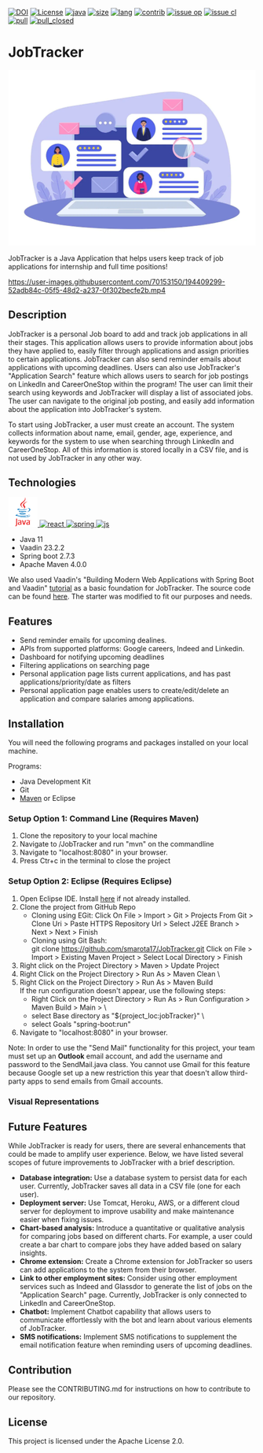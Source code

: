 [![DOI](https://zenodo.org/badge/535341071.svg)](https://zenodo.org/badge/latestdoi/535341071)
[![License](https://img.shields.io/github/license/smarota17/JobTracker?style=plastic)](https://github.com/smarota17/JobTracker/blob/main/LICENSE.md)
[![java](https://img.shields.io/badge/Made%20with-Java-brightgreen?style=plastic)](https://www.oracle.com/java/technologies/downloads/)
[![size](https://img.shields.io/github/languages/code-size/smarota17/JobTracker?style=plastic)](https://github.com/smarota17/JobTracker)
[![lang](https://img.shields.io/github/languages/count/smarota17/JobTracker?style=plastic)](https://github.com/smarota17/JobTracker/search?l=Java&type=code)
[![contrib](https://img.shields.io/github/contributors/smarota17/JobTracker?style=plastic)](https://github.com/smarota17/JobTracker/graphs/contributors)
[![issue op](https://img.shields.io/github/issues/smarota17/JobTracker?style=plastic)](https://github.com/smarota17/JobTracker/issues)
[![issue cl](https://img.shields.io/github/issues-closed/smarota17/JobTracker?style=plastic)](https://github.com/smarota17/JobTracker/issues?q=is%3Aissue+is%3Aclosed)
[![pull](https://img.shields.io/github/issues-pr/smarota17/JobTracker?style=plastic)](https://github.com/smarota17/JobTracker/pulls?q=is%3Aopen+is%3Apr)
[![pull_closed](https://img.shields.io/github/issues-pr-closed/smarota17/JobTracker?style=plastic)](https://github.com/smarota17/JobTracker/pulls?q=is%3Apr+is%3Aclosed)

# JobTracker
<p align="center"><img width="1000" src="https://github.com/smarota17/JobTracker/blob/job-controller/resources/the_job_tracker.jpg"></p>

JobTracker is a Java Application that helps users keep track of job applications for internship and full time positions!

https://user-images.githubusercontent.com/70153150/194409299-52adb84c-05f5-48d2-a237-0f302becfe2b.mp4


## Description

JobTracker is a personal Job board to add and track job applications in all their stages. This application allows users to provide information about jobs they have applied to, easily filter through applications and assign priorities to certain applications. JobTracker can also send reminder emails about applications with upcoming deadlines. Users can also use JobTracker's "Application Search" feature which allows users to search for job postings on LinkedIn and CareerOneStop within the program! The user can limit their search using keywords and JobTracker will display a list of associated jobs. The user can navigate to the original job posting, and easily add information about the application into JobTracker's system. 

To start using JobTracker, a user must create an account. The system collects information about name, email, gender, age, experience, and keywords for the system to use when searching through LinkedIn and CareerOneStop. All of this information is stored locally in a CSV file, and is not used by JobTracker in any other way.

## Technologies
<p align="left">
  <a href="https://www.java.com/en/" target="_blank"> 
    <img src="https://github.com/smarota17/JobTracker/blob/main/resources/java_logo.png" alt="java" height="60"/>
  </a>
  <a href="https://vaadin.com/" target="_blank">
    <img src="https://upload.wikimedia.org/wikipedia/commons/e/e0/Vaadin-logo.svg" alt="react" height="60"/>
  </a>
  <a href="https://spring.io/projects/spring-boot" target="_blank"> 
    <img src="https://miro.medium.com/max/640/1*AbiX4LwtSNozoyfypcKvEg.png" alt="spring" height="65"/>
  </a>
  <a href="https://maven.apache.org/" target="_blank"> 
    <img src="https://idroot.us/wp-content/uploads/2019/12/Apache-Maven-logo.png" alt="js" height="60"/>
  </a>
</p> 

* Java 11
* Vaadin 23.2.2
* Spring boot 2.7.3
* Apache Maven 4.0.0


We also used Vaadin's "Building Modern Web Applications with Spring Boot and Vaadin" [tutorial](https://vaadin.com/docs/latest/tutorial/overview) as a basic foundation for JobTracker. The source code can be found [here](https://github.com/vaadin/flow-crm-tutorial). The starter was modified to fit our purposes and needs. 

## Features
* Send reminder emails for upcoming dealines.
* APIs from supported platforms:  Google careers, Indeed and Linkedin.
* Dashboard for notifying upcoming deadlines
* Filtering applications on searching page
* Personal application page lists current applications, and has past applications/priority/date as filters
* Personal application page enables users to create/edit/delete an application and compare salaries among applications.

## Installation

You will need the following programs and packages installed on your local machine.

Programs:

* Java Development Kit
* Git
* [Maven](https://maven.apache.org/install.html) or Eclipse

### Setup Option 1: Command Line (Requires Maven)
1. Clone the repository to your local machine
2. Navigate to /JobTracker and run "mvn" on the commandline
3. Navigate to "localhost:8080" in your browser.
3. Press Ctr+c in the terminal to close the project

### Setup Option 2: Eclipse (Requires Eclipse)
1. Open Eclipse IDE. Install [here](https://www.eclipse.org/downloads/packages/release/oxygen/3a/eclipse-ide-java-developers) if not already installed.
2. Clone the project from GitHub Repo 
   - Cloning using EGit: 
        Click On File > Import > Git > Projects From Git > Clone Uri > Paste HTTPS Repository Url > Select J2EE Branch > Next > Next > Finish 
   - Cloning using Git Bash:  
        git clone https://github.com/smarota17/JobTracker.git 
        Click on File > Import > Existing Maven Project > Select Local Directory > Finish 
3. Right click on the Project Directory > Maven > Update Project 
4. Right Click on the Project Directory > Run As > Maven Clean \
5. Right Click on the Project Directory > Run As > Maven Build \
      If the run configuration doesn't appear, use the following steps:
      - Right Click on the Project Directory > Run As > Run Configuration > Maven Build > Main > \
      - select Base directory as "${project_loc:jobTracker}" \
      - select Goals "spring-boot:run" 
6. Navigate to "localhost:8080" in your browser.  

Note: In order to use the "Send Mail" functionality for this project, your team must set up an **Outlook** email account, and add the username and password to the SendMail.java class. You cannot use Gmail for this feature because Google set up a new restriction this year that doesn't allow third-party apps to send emails from Gmail accounts. 

### Visual Representations


## Future Features

While JobTracker is ready for users, there are several enhancements that could be made to amplify user experience. Below, we have listed several scopes of future improvements to JobTracker with a brief description. 

* **Database integration:** Use a database system to persist data for each user. Currently, JobTracker saves all data in a CSV file (one for each user). 
* **Deployment server:** Use Tomcat, Heroku, AWS, or a different cloud server for deployment to improve usability and make maintenance easier when fixing issues.
* **Chart-based analysis:** Introduce a quantitative or qualitative analysis for comparing jobs based on different charts. For example, a user could create a bar chart to compare jobs they have added based on salary insights.
* **Chrome extension:** Create a Chrome extension for JobTracker so users can add applications to the system from their browser. 
* **Link to other employment sites:** Consider using other employment services such as Indeed and Glassdor to generate the list of jobs on the "Application Search" page. Currently, JobTracker is only connected to LinkedIn and CareerOneStop. 
* **Chatbot:** Implement Chatbot capability that allows users to communicate effortlessly with the bot and learn about various elements of JobTracker.
* **SMS notifications:** Implement SMS notifications to supplement the email notification feature when reminding users of upcoming deadlines. 

## Contribution

Please see the CONTRIBUTING.md for instructions on how to contribute to our repository.

## License

This project is licensed under the Apache License 2.0.
